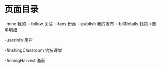 # 页面目录

-mine                   我的
--follow                关注
--fans                  粉丝
--publish               我的发布
--billDetails           钱包->账单明细

-userInfo               用户

-finshingClassroom      钓技课堂

-fishingHarvest         渔获